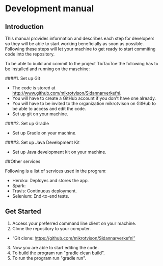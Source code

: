 # Development manual 

## Introduction 
This manual provides information and describes each step for developers so they will be able to start working beneficially as soon as possible. Following these steps will let your machine to get ready to start commiting code into the repository. 


To be able to build and commit to the project TicTacToe the following has to be installed and running on the maschine:

####1. Set up Git
- The code is stored at http://www.github.com/mikrotvison/Sidannarverkefni. 
- You will have to create a GitHub account if you don't have one already. 
- You will have to be invited to the organization mikrotvison on GitHub to be able to access and edit the code. 
- Set up git on your machine. 

####2. Set up Gradle
- Set up Gradle on your machine. 

####3. Set up Java Development Kit
- Set up Java development kit on your machine.

##Other services

Following is a list of services used in the program: 

- Heroku: Deployes and stores the app. 
- Spark: 
- Travis: Continuous deployment.
- Selenium: End-to-end tests. 

## Get Started
1.	Access your preferred command line client on your machine.
2.	Clone the repository to your computer.
* “Git clone: https://github.com/mikrotvison/Sidannarverkefni”
3.	Now you are able to start editing the code. 
4.	To build the program run "gradle clean build".
5.	To run the program run "gradle run".

